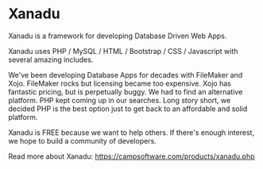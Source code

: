 # Xanadu

Xanadu is a framework for developing Database Driven Web Apps.

Xanadu uses PHP / MySQL / HTML / Bootstrap / CSS / Javascript with several amazing includes.

We've been developing Database Apps for decades with FileMaker and Xojo. FileMaker rocks but licensing became too expensive. Xojo has fantastic pricing, but is perpetually buggy. We had to find an alternative platform. PHP kept coming up in our searches. Long story short, we decided PHP is the best option just to get back to an affordable and solid platform.

Xanadu is FREE because we want to help others. If there's enough interest, we hope to build a community of developers.

Read more about Xanadu: https://campsoftware.com/products/xanadu.php